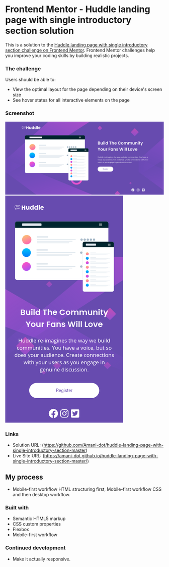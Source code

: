 # Frontend Mentor - Huddle landing page with single introductory section solution

This is a solution to the [Huddle landing page with single introductory section challenge on Frontend Mentor](https://www.frontendmentor.io/challenges/huddle-landing-page-with-a-single-introductory-section-B_2Wvxgi0). Frontend Mentor challenges help you improve your coding skills by building realistic projects.

### The challenge

Users should be able to:

- View the optimal layout for the page depending on their device's screen size
- See hover states for all interactive elements on the page

### Screenshot

![](./screenshots/desktop.png)
![](./screenshots/mobile.png)

### Links

- Solution URL: (https://github.com/Amani-dot/huddle-landing-page-with-single-introductory-section-master)
- Live Site URL: (https://amani-dot.github.io/huddle-landing-page-with-single-introductory-section-master/)

## My process

- Mobile-first workflow
  HTML structuring first, Mobile-first workflow CSS and then desktop workflow.

### Built with

- Semantic HTML5 markup
- CSS custom properties
- Flexbox
- Mobile-first workflow

### Continued development

- Make it actually responsive.
